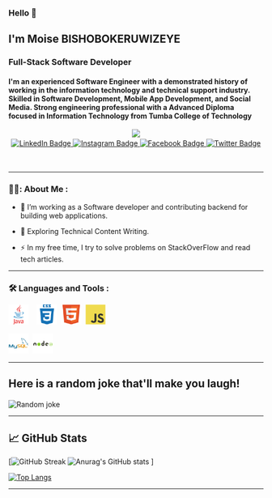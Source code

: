 ### Hello 👋
## I'm Moise BISHOBOKERUWIZEYE
### Full-Stack Software Developer

#### I'm an experienced Software Engineer with a demonstrated history of working in the information technology and technical support industry. Skilled in Software Development, Mobile App Development, and Social Media. Strong engineering professional with a Advanced Diploma focused in Information Technology from Tumba College of Technology

<div id="header" align="center">
  <img src="https://media.giphy.com/media/M9gbBd9nbDrOTu1Mqx/giphy.gif" width="100"/>

<div id="badges">
  <a href="https://www.linkedin.com/in/bishobokeruwizeye-moise-8bb535229//">
    <img src="https://img.shields.io/badge/LinkedIn-blue?style=for-the-badge&logo=linkedin&logoColor=white" alt="LinkedIn Badge"/>
  </a>
  <a href="https://www.instagram.com/bisho_moise">
    <img src="https://img.shields.io/badge/Instagram-gray?style=for-the-badge&logo=instagram&logoColor=white" alt="Instagram Badge"/>
  </a>
  <a href="https://web.facebook.com/BishMoise">
    <img src="https://img.shields.io/badge/Facebook-green?style=for-the-badge&logo=facebook&logoColor=white" alt="Facebook Badge"/>
  </a>
  <a href="https://twitter.com/BishoM_">
    <img src="https://img.shields.io/badge/Twitter-blue?style=for-the-badge&logo=twitter&logoColor=white" alt="Twitter Badge"/>
  </a>
</div>
<img src="https://komarev.com/ghpvc/?username=BishoM&style=flat-square&color=blue" alt=""/>
  </div>
  <br>
  
  
---


### 👨‍💻: About Me :

- :telescope: I’m working as a Software developer and contributing backend for building web applications.

- :seedling: Exploring Technical Content Writing.

- :zap: In my free time, I try to solve problems on StackOverFlow and read tech articles.


---

### :hammer_and_wrench: Languages and Tools :

<div>
  <img src="https://github.com/devicons/devicon/blob/master/icons/java/java-original-wordmark.svg" title="Java" alt="Java" width="40" height="40"/>&nbsp;
  <!--<img src="https://github.com/devicons/devicon/blob/master/icons/react/react-original-wordmark.svg" title="React" alt="React" width="40" height="40"/>-->&nbsp;
  <img src="https://github.com/devicons/devicon/blob/master/icons/css3/css3-plain-wordmark.svg"  title="CSS3" alt="CSS" width="40" height="40"/>&nbsp;
  <img src="https://github.com/devicons/devicon/blob/master/icons/html5/html5-original.svg" title="HTML5" alt="HTML" width="40" height="40"/>&nbsp;
  <img src="https://github.com/devicons/devicon/blob/master/icons/javascript/javascript-original.svg" title="JavaScript" alt="JavaScript" width="40" height="40"/>&nbsp;

  <img src="https://github.com/devicons/devicon/blob/master/icons/mysql/mysql-original-wordmark.svg" title="MySQL"  alt="MySQL" width="40" height="40"/>&nbsp;
  <img src="https://github.com/devicons/devicon/blob/master/icons/nodejs/nodejs-original-wordmark.svg" title="NodeJS" alt="NodeJS" width="40" height="40"/>&nbsp;
</div>

---

<h2> Here is a random joke that'll make you laugh! </h2>
<p><img align="center" src="https://readme-jokes.vercel.app/api" alt="Random joke" /></p>

---

## &#x1f4c8; GitHub Stats
[![GitHub Streak](https://github-readme-streak-stats.herokuapp.com?user=BishoM&theme=Javascript-dark&date_format=j%20M%5B%20Y%5D)
![Anurag's GitHub stats](https://github-readme-stats.vercel.app/api?username=BishoM&show_icons=true&theme=radical)
]

[![Top Langs](https://github-readme-stats.vercel.app/api/top-langs/?username=BishoM&layout=compact&theme=vision-friendly-dark)](https://github.com/BishoM/github-readme-stats)
<br>


---
